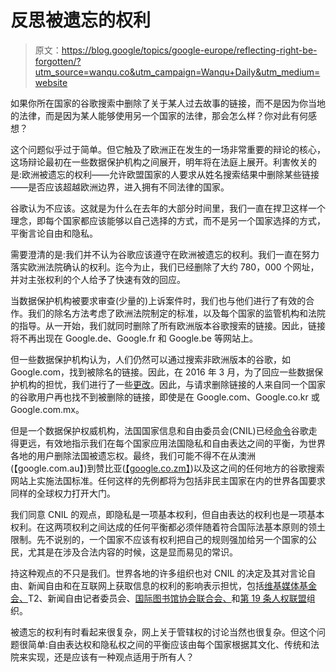 # 反思被遗忘的权利

> 原文：<https://blog.google/topics/google-europe/reflecting-right-be-forgotten/?utm_source=wanqu.co&utm_campaign=Wanqu+Daily&utm_medium=website>

如果你所在国家的谷歌搜索中删除了关于某人过去故事的链接，而不是因为你当地的法律，而是因为某人能够使用另一个国家的法律，那会怎么样？你对此有何感想？

这个问题似乎过于简单。但它触及了欧洲正在发生的一场非常重要的辩论的核心，这场辩论最初在一些数据保护机构之间展开，明年将在法庭上展开。利害攸关的是:欧洲被遗忘的权利——允许欧盟国家的人要求从姓名搜索结果中删除某些链接——是否应该超越欧洲边界，进入拥有不同法律的国家。

谷歌认为不应该。这就是为什么在去年的大部分时间里，我们一直在捍卫这样一个理念，即每个国家都应该能够以自己选择的方式，而不是另一个国家选择的方式，平衡言论自由和隐私。

需要澄清的是:我们并不认为谷歌应该遵守在欧洲被遗忘的权利。我们一直在努力落实欧洲法院确认的权利。迄今为止，我们已经删除了大约 780，000 个网址，并对主张权利的个人给予了快速有效的回应。

当数据保护机构被要求审查(少量的)上诉案件时，我们也与他们进行了有效的合作。我们的除名方法考虑了欧洲法院制定的标准，以及每个国家的监管机构和法院的指导。从一开始，我们就同时删除了所有欧洲版本谷歌搜索的链接。因此，链接将不再出现在 Google.de、Google.fr 和 Google.be 等网站上。

但一些数据保护机构认为，人们仍然可以通过搜索非欧洲版本的谷歌，如 Google.com，找到被除名的链接。因此，在 2016 年 3 月，为了回应一些数据保护机构的担忧，我们进行了一些[更改](https://www.blog.google/topics/google-europe/adapting-our-approach-to-european-rig/)。因此，与请求删除链接的人来自同一个国家的谷歌用户再也找不到被删除的链接，即使是在 Google.com、Google.co.kr 或 Google.com.mx。

但是一个数据保护权威机构，法国国家信息和自由委员会(CNIL)已经[命令](https://europe.googleblog.com/2015/07/implementing-european-not-global-right.html)谷歌走得更远，有效地指示我们在每个国家应用法国隐私和自由表达之间的平衡，为世界各地的用户删除法国被遗忘权。最终，我们可能不得不在从澳洲(【google.com.au】)到赞比亚([【google.co.zm】](https://www.google.co.zm/?gws_rd=ssl))以及这之间的任何地方的谷歌搜索网站上实施法国标准。任何这样的先例都将为包括非民主国家在内的世界各国要求同样的全球权力打开大门。

我们同意 CNIL 的观点，即隐私是一项基本权利，但自由表达的权利也是一项基本权利。在这两项权利之间达成的任何平衡都必须伴随着符合国际法基本原则的领土限制。先不说别的，一个国家不应该有权利把自己的规则强加给另一个国家的公民，尤其是在涉及合法内容的时候，这是显而易见的常识。

持这种观点的不只是我们。世界各地的许多组织也对 CNIL 的决定及其对言论自由、新闻自由和在互联网上获取信息的权利的影响表示担忧，包括[维基媒体基金会、](https://blog.wikimedia.org/2016/10/19/petition-right-to-be-forgotten/)T2、新闻自由记者委员会、[国际图书馆协会联合会、](http://www.ifla.org/node/10950)和[第 19 条人权联盟](https://www.article19.org/resources.php/resource/38567/en/france's-highest-court-must-respect-free-speech-in-%E2%80%9Cright-to-be-forgotten%E2%80%9D-case)组织。

被遗忘的权利有时看起来很复杂，网上关于管辖权的讨论当然也很复杂。但这个问题很简单:自由表达权和隐私权之间的平衡应该由每个国家根据其文化、传统和法院来实现，还是应该有一种观点适用于所有人？